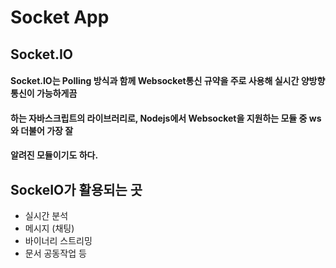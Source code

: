 # Socket App 

## Socket.IO

#### Socket.IO는 Polling 방식과 함께 Websocket통신 규약을 주로 사용해 실시간 양방향 통신이 가능하게끔
#### 하는 자바스크립트의 라이브러리로, Nodejs에서 Websocket을 지원하는 모듈 중 ws와 더불어 가장 잘
#### 알려진 모듈이기도 하다.


## SockeIO가 활용되는 곳
- 실시간 분석
- 메시지 (채팅)
- 바이너리 스트리밍
- 문서 공동작업 등


